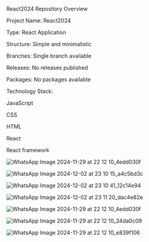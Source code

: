 React2024 Repository Overview

Project Name: React2024

Type: React Application

Structure: Simple and minimalistic

Branches: Single branch available

Releases: No releases published

Packages: No packages available


Technology Stack:

JavaScript

CSS

HTML

React 

React framework


![WhatsApp Image 2024-11-29 at 22 12 10_4edd030f](https://github.com/user-attachments/assets/eab85b31-8089-44db-a704-a82797187f9a)


![WhatsApp Image 2024-12-02 at 23 10 15_a4c5bd3c](https://github.com/user-attachments/assets/63b76e61-9369-480e-84a4-5bbfae76de94)


![WhatsApp Image 2024-12-02 at 23 10 41_12c14e94](https://github.com/user-attachments/assets/c2714045-f261-4cf0-93fe-3137e3b38e02)


![WhatsApp Image 2024-12-02 at 23 11 20_dac4e82e](https://github.com/user-attachments/assets/d8748ce4-9948-46e0-a6a4-0d1e01913ee3)



![WhatsApp Image 2024-11-29 at 22 12 10_4edd030f](https://github.com/user-attachments/assets/b2fa048f-d233-4b4c-9683-a27fbbd19021)



![WhatsApp Image 2024-11-29 at 22 12 10_34da0c09](https://github.com/user-attachments/assets/e91c6693-08ba-4f94-a3de-4ea4d037f5bc)


![WhatsApp Image 2024-11-29 at 22 12 10_e839f106](https://github.com/user-attachments/assets/ee558516-64f4-4e7d-8b06-f1af689035cc)















